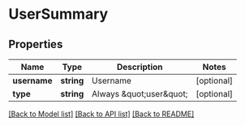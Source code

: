 # UserSummary

## Properties
Name | Type | Description | Notes
------------ | ------------- | ------------- | -------------
**username** | **string** | Username | [optional] 
**type** | **string** | Always \&quot;user\&quot; | [optional] 

[[Back to Model list]](../README.md#documentation-for-models) [[Back to API list]](../README.md#documentation-for-api-endpoints) [[Back to README]](../README.md)


